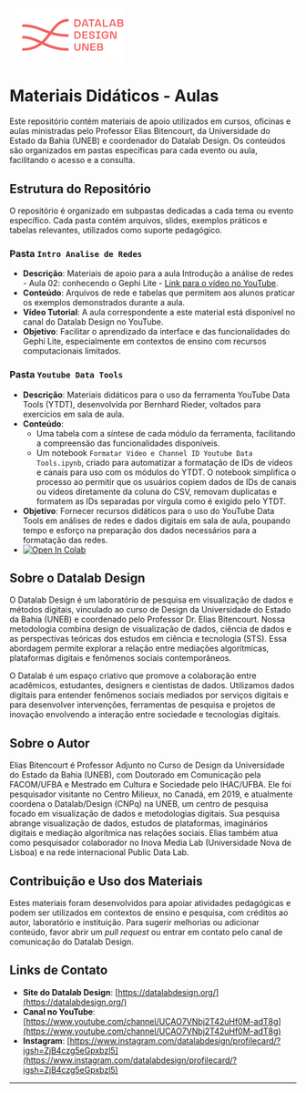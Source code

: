 <img src="logo_lab_orange.png" alt="lab_logo" width="200"/>

# Materiais Didáticos - Aulas

Este repositório contém materiais de apoio utilizados em cursos, oficinas e aulas ministradas pelo Professor Elias Bitencourt, da Universidade do Estado da Bahia (UNEB) e coordenador do Datalab Design. Os conteúdos são organizados em pastas específicas para cada evento ou aula, facilitando o acesso e a consulta.

## Estrutura do Repositório

O repositório é organizado em subpastas dedicadas a cada tema ou evento específico. Cada pasta contém arquivos, slides, exemplos práticos e tabelas relevantes, utilizados como suporte pedagógico.

### Pasta `Intro Analise de Redes`

- **Descrição**: Materiais de apoio para a aula Introdução a análise de redes - Aula 02: conhecendo o Gephi Lite - [Link para o vídeo no YouTube](https://youtu.be/OLSw2sN5btM).
- **Conteúdo**: Arquivos de rede e tabelas que permitem aos alunos praticar os exemplos demonstrados durante a aula.
- **Vídeo Tutorial**: A aula correspondente a este material está disponível no canal do Datalab Design no YouTube.
- **Objetivo**: Facilitar o aprendizado da interface e das funcionalidades do Gephi Lite, especialmente em contextos de ensino com recursos computacionais limitados.

### Pasta `Youtube Data Tools`

- **Descrição**: Materiais didáticos para o uso da ferramenta YouTube Data Tools (YTDT), desenvolvida por Bernhard Rieder, voltados para exercícios em sala de aula.
- **Conteúdo**:
  - Uma tabela com a síntese de cada módulo da ferramenta, facilitando a compreensão das funcionalidades disponíveis.
  - Um notebook  `Formatar Video e Channel ID Youtube Data Tools.ipynb`, criado para automatizar a formatação de IDs de vídeos e canais para uso com os módulos do YTDT. O notebook simplifica o processo ao permitir que os usuários copiem dados de IDs de canais ou vídeos diretamente da coluna do CSV, removam duplicatas e formatem as IDs separadas por vírgula como é exigido pelo YTDT.
- **Objetivo**: Fornecer recursos didáticos para o uso do YouTube Data Tools em análises de redes e dados digitais em sala de aula, poupando tempo e esforço na preparação dos dados necessários para a formatação das redes.
- [![Open In Colab](https://colab.research.google.com/assets/colab-badge.svg)](https://colab.research.google.com/github/datalabdesign/materiais-didaticos-aulas/blob/main/Youtube%20Data%20Tools/Formatar_Video_e_Chanel_ID_Youtube_Data_Tools_V1.ipynb)



## Sobre o Datalab Design

O Datalab Design é um laboratório de pesquisa em visualização de dados e métodos digitais, vinculado ao curso de Design da Universidade do Estado da Bahia (UNEB) e coordenado pelo Professor Dr. Elias Bitencourt. Nossa metodologia combina design de visualização de dados, ciência de dados e as perspectivas teóricas dos estudos em ciência e tecnologia (STS). Essa abordagem permite explorar a relação entre mediações algorítmicas, plataformas digitais e fenômenos sociais contemporâneos.

O Datalab é um espaço criativo que promove a colaboração entre acadêmicos, estudantes, designers e cientistas de dados. Utilizamos dados digitais para entender fenômenos sociais mediados por serviços digitais e para desenvolver intervenções, ferramentas de pesquisa e projetos de inovação envolvendo a interação entre sociedade e tecnologias digitais.

## Sobre o Autor

Elias Bitencourt é Professor Adjunto no Curso de Design da Universidade do Estado da Bahia (UNEB), com Doutorado em Comunicação pela FACOM/UFBA e Mestrado em Cultura e Sociedade pelo IHAC/UFBA. Ele foi pesquisador visitante no Centro Milieux, no Canadá, em 2019, e atualmente coordena o Datalab/Design (CNPq) na UNEB, um centro de pesquisa focado em visualização de dados e metodologias digitais. Sua pesquisa abrange visualização de dados, estudos de plataformas, imaginários digitais e mediação algorítmica nas relações sociais. Elias também atua como pesquisador colaborador no Inova Media Lab (Universidade Nova de Lisboa) e na rede internacional Public Data Lab.

## Contribuição e Uso dos Materiais

Estes materiais foram desenvolvidos para apoiar atividades pedagógicas e podem ser utilizados em contextos de ensino e pesquisa, com créditos ao autor, laboratório e instituição. Para sugerir melhorias ou adicionar conteúdo, favor abrir um _pull request_ ou entrar em contato pelo canal de comunicação do Datalab Design.

## Links de Contato

- **Site do Datalab Design**: [https://datalabdesign.org/](https://datalabdesign.org/)
- **Canal no YouTube**: [https://www.youtube.com/channel/UCAO7VNbj2T42uHf0M-adT8g](https://www.youtube.com/channel/UCAO7VNbj2T42uHf0M-adT8g)
- **Instagram**: [https://www.instagram.com/datalabdesign/profilecard/?igsh=ZjB4czg5eGpxbzl5](https://www.instagram.com/datalabdesign/profilecard/?igsh=ZjB4czg5eGpxbzl5)

___
